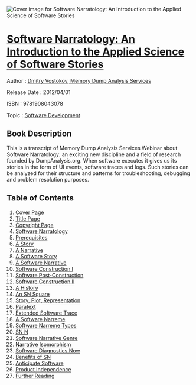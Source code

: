 ![Cover image for Software Narratology: An Introduction to the Applied Science of Software Stories](https://imgdetail.ebookreading.net/cover/cover/software_development/EB9781908043078.jpg)

[Software Narratology: An Introduction to the Applied Science of Software Stories](https://ebookreading.net/view/book/Software+Narratology%3A+An+Introduction+to+the+Applied+Science+of+Software+Stories-EB9781908043078_1.html "Software Narratology: An Introduction to the Applied Science of Software Stories")
====================================================================================================================

Author : [Dmitry Vostokov](https://ebookreading.net/search/author/Dmitry+Vostokov),[ Memory Dump Analysis Services](https://ebookreading.net/search/author/+Memory+Dump+Analysis+Services)

Release Date : 2012/04/01

ISBN : 9781908043078

Topic : [Software Development](https://ebookreading.net/search/category/software-development)

Book Description
-----------------

This is a transcript of Memory Dump Analysis Services Webinar about Software Narratology: an exciting new discipline and a field of research founded by DumpAnalysis.org. When software executes it gives us its stories in the form of UI events, software traces and logs. Such stories can be analyzed for their structure and patterns for troubleshooting, debugging and problem resolution purposes.
              
Table of Contents
-----------------

1. [Cover Page](https://ebookreading.net/view/book/Software+Narratology%3A+An+Introduction+to+the+Applied+Science+of+Software+Stories-EB9781908043078_1.html)
1. [Title Page](https://ebookreading.net/view/book/Software+Narratology%3A+An+Introduction+to+the+Applied+Science+of+Software+Stories-EB9781908043078_2.html)
1. [Copyright Page](https://ebookreading.net/view/book/Software+Narratology%3A+An+Introduction+to+the+Applied+Science+of+Software+Stories-EB9781908043078_3.html)
1. [Software Narratology](https://ebookreading.net/view/book/Software+Narratology%3A+An+Introduction+to+the+Applied+Science+of+Software+Stories-EB9781908043078_4.html)
1. [Prerequisites](https://ebookreading.net/view/book/Software+Narratology%3A+An+Introduction+to+the+Applied+Science+of+Software+Stories-EB9781908043078_5.html)
1. [A Story](https://ebookreading.net/view/book/Software+Narratology%3A+An+Introduction+to+the+Applied+Science+of+Software+Stories-EB9781908043078_6.html)
1. [A Narrative](https://ebookreading.net/view/book/Software+Narratology%3A+An+Introduction+to+the+Applied+Science+of+Software+Stories-EB9781908043078_7.html)
1. [A Software Story](https://ebookreading.net/view/book/Software+Narratology%3A+An+Introduction+to+the+Applied+Science+of+Software+Stories-EB9781908043078_8.html)
1. [A Software Narrative](https://ebookreading.net/view/book/Software+Narratology%3A+An+Introduction+to+the+Applied+Science+of+Software+Stories-EB9781908043078_9.html)
1. [Software Construction I](https://ebookreading.net/view/book/Software+Narratology%3A+An+Introduction+to+the+Applied+Science+of+Software+Stories-EB9781908043078_10.html)
1. [Software Post-Construction](https://ebookreading.net/view/book/Software+Narratology%3A+An+Introduction+to+the+Applied+Science+of+Software+Stories-EB9781908043078_11.html)
1. [Software Construction II](https://ebookreading.net/view/book/Software+Narratology%3A+An+Introduction+to+the+Applied+Science+of+Software+Stories-EB9781908043078_12.html)
1. [A History](https://ebookreading.net/view/book/Software+Narratology%3A+An+Introduction+to+the+Applied+Science+of+Software+Stories-EB9781908043078_13.html)
1. [An SN Square](https://ebookreading.net/view/book/Software+Narratology%3A+An+Introduction+to+the+Applied+Science+of+Software+Stories-EB9781908043078_14.html)
1. [Story, Plot, Representation](https://ebookreading.net/view/book/Software+Narratology%3A+An+Introduction+to+the+Applied+Science+of+Software+Stories-EB9781908043078_15.html)
1. [Paratext](https://ebookreading.net/view/book/Software+Narratology%3A+An+Introduction+to+the+Applied+Science+of+Software+Stories-EB9781908043078_16.html)
1. [Extended Software Trace](https://ebookreading.net/view/book/Software+Narratology%3A+An+Introduction+to+the+Applied+Science+of+Software+Stories-EB9781908043078_17.html)
1. [A Software Narreme](https://ebookreading.net/view/book/Software+Narratology%3A+An+Introduction+to+the+Applied+Science+of+Software+Stories-EB9781908043078_18.html)
1. [Software Narreme Types](https://ebookreading.net/view/book/Software+Narratology%3A+An+Introduction+to+the+Applied+Science+of+Software+Stories-EB9781908043078_19.html)
1. [SN N](https://ebookreading.net/view/book/Software+Narratology%3A+An+Introduction+to+the+Applied+Science+of+Software+Stories-EB9781908043078_20.html)
1. [Software Narrative Genre](https://ebookreading.net/view/book/Software+Narratology%3A+An+Introduction+to+the+Applied+Science+of+Software+Stories-EB9781908043078_21.html)
1. [Narrative Isomorphism](https://ebookreading.net/view/book/Software+Narratology%3A+An+Introduction+to+the+Applied+Science+of+Software+Stories-EB9781908043078_22.html)
1. [Software Diagnostics Now](https://ebookreading.net/view/book/Software+Narratology%3A+An+Introduction+to+the+Applied+Science+of+Software+Stories-EB9781908043078_23.html)
1. [Benefits of SN](https://ebookreading.net/view/book/Software+Narratology%3A+An+Introduction+to+the+Applied+Science+of+Software+Stories-EB9781908043078_24.html)
1. [Anticipate Software](https://ebookreading.net/view/book/Software+Narratology%3A+An+Introduction+to+the+Applied+Science+of+Software+Stories-EB9781908043078_25.html)
1. [Product Independence](https://ebookreading.net/view/book/Software+Narratology%3A+An+Introduction+to+the+Applied+Science+of+Software+Stories-EB9781908043078_26.html)
1. [Further Reading](https://ebookreading.net/view/book/Software+Narratology%3A+An+Introduction+to+the+Applied+Science+of+Software+Stories-EB9781908043078_27.html)
